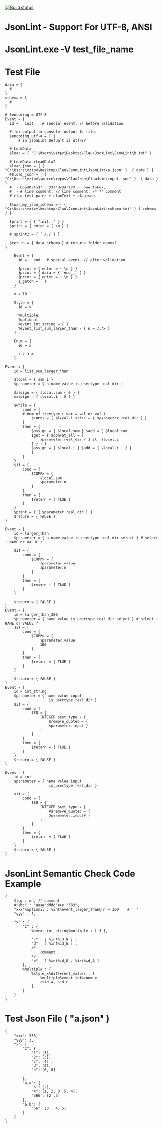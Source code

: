 [![Build status](https://ci.appveyor.com/api/projects/status/56ori3o7534vs89f?svg=true)](https://ci.appveyor.com/project/vztpv/jsonlint)

# JsonLint - Support For UTF-8, ANSI 

# JsonLint.exe -V test_file_name

# Test File

    data = {
      #
    }
    schema = {
      #
    }

    # $encoding = UTF-8
    Event = {
      id = __init__  # special event. // before validation.

      # for output to console, output to file.
      $encoding_utf-8 = { } 
          # in jsonLint Defualt is utf-8?

      # LoadData
      $load = { "C:\Users\vztpv\Desktop\Clau\JsonLint\JsonLint\b.txt" } 

      # LoadData->LoadData2
      $load_json = { { "C:\Users\vztpv\Desktop\Clau\JsonLint\JsonLint\a.json" }  { data } }
      #$load_json = { { "C:\Users\vztpv\source\repos\ClauJson\ClauJson\input.json" }  { data } }
      #  - LoadData2? : 333'dddd'333 -> one token, 
      #  - # line comment, // line comment, /* */ comment,
      # clau test parer + clauText + claujson..

      $load_my_json_schema = { { "C:\Users\vztpv\Desktop\Clau\JsonLint\JsonLint\schema.txt" } { schema } }

      $print = { { "init.." } }
      $print = { enter = { \n } }

      # $print2 = { { /./ } }

      $return = { data schema } # returns folder names?
    }

        Event = {
          id = __end__ # special event. // after validation

          $print = { enter = { \n } }
          $print = { data = { "end__" } }
          $print = { enter = { \n } }
          $_getch = { }
        }

        x = 10

        Style = {
          id = x

          %multiple
          %optional
          %event_int_string = { }
          %event_list_sum_larger_than = { n = /./x }
        }

        Enum = {
          id = x

          1 2 3 4
        }

    Event = { 
        id = list_sum_larger_than

        $local = { sum i }
        $parameter = { n name value is_usertype real_dir } 

        $assign = { $local.sum { 0 } }
        $assign = { $local.i { 0 } }

        $while = { 
            cond = {                
            # num of itemtype ( var = val or val )
                $COMP< = { $local.i $size = { $parameter.real_dir } }
            }
            then = {
                $assign = { $local.sum { $add = { $local.sum 
                $get = { $concat_all = {
                    $parameter.real_dir / $ it  $local.i }
                } } } } 
                $assign = { $local.i { $add = { $local.i 1 } }
                }
            }
        }
        $if = { 
            cond = {
                $COMP> = {
                    $local.sum
                    $parameter.n
                }
            }
            then = {
                $return = { TRUE }
            }
        }
        $print = { { $parameter.real_dir } } 
        $return = { FALSE }
    }

    Event = { 
        id = larger_than
        $parameter = { n name value is_usertype real_dir select } # select : NAME or VALUE ? 

        $if = { 
            cond = {
                $COMP> = {
                    $parameter.value 
                    $parameter.n
                }
            }
            then = {
                $return = { TRUE }
            }
        }

        $return = { FALSE }
    }
    Event = { 
        id = larger_than_300
        $parameter = { name value is_usertype real_dir select } # select : NAME or VALUE ? 
        $if = { 
            cond = {
                $COMP> = {
                    $parameter.value 
                    300
                }
            }
            then = {
                $return = { TRUE }
            }
        }

        $return = { FALSE }
    }
    Event = {
        id = int_string
        $parameter = { name value input
                        is_usertype real_dir } 
        $if = { 
            cond = {
                $EQ = { 
                    INTEGER $get_type = { 		  
                        $remove_quoted = { 
                        $parameter.input }
                    }
                }
            }
            then = {
                $return = { TRUE }
            }
        }
        $return = { FALSE }
    }

    Event = {
        id = int
        $parameter = { name value input
                        is_usertype real_dir } 

        $if = { 
            cond = {
                $EQ = { 
                    INTEGER $get_type = { 		  
                        #$remove_quoted = { 
                        $parameter.input# }
                    }
                }
            }
            then = {
                $return = { TRUE }
            }
        }
        $return = { FALSE }
    }


# JsonLint Semantic Check Code Example
    {
        $log : on, // comment 
        #"abc" : "aaaa"dddd'eee'"333",
        "xxx"%optional : %int%event_larger_than@'n = 300',  # ' '
        "yyy" : 3,

        "x" : {
            "z" : { 
                %event_int_string%multiple : [ 3 ],

                "c" : [ %int%id_B ] ,
                "d" : [ %int%id_B ] , 
                /*  
                    comment
                */
                "e" : [ %int%id_B , %int%id_B ]		
            },
            %multiple : {
                %style_x%different_values : [		
                    %multiple%event_int%enum_x
                    #%id_A, %id_B
                ]
            }
        }
    }


# Test Json File ( "a.json" )

    {
        "xxx": 333,
        "yyy": 3,
        "x": {
            "z": {
                "1": [3],
                "2": [3],
                "c": [4] ,
                "d": [5],
                "e": [6, 8]

            },
            "a,a": {
                "3": [2],
                "4": [1, 2, 3, 5, 4],
                "566": [2 ,3]
            },
            "a,b": {
                "66": [3 , 4, 5] 
            }
        }
    }
